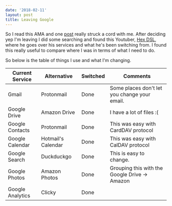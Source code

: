 ```yaml
---
date: '2018-02-11'
layout: post
title: Leaving Google
---
```


So I read this AMA and one
[post](https://www.reddit.com/r/IAmA/comments/7tnnv9/its_data_privacy_day_2018_im_the_founder_ceo_of/#dtdurz1)
really struck a cord with me. After deciding yep I'm leaving I did some
searching and found this Youtuber, [Hex
DSL](https://youtu.be/C2mXhn8u3ng?t=103), where he goes over his
services and what he's been switching from. I found this really useful
to compare where I was in terms of what I need to do.

So below is the table of things I use and what I'm changing.

| Current Service  | Alternative        | Switched | Comments                                       |
|------------------|--------------------|----------|------------------------------------------------|
| Gmail            | Protonmail         | Done     | Some places don't let you change your email.   |
| Google Drive     | Amazon Drive       | Done     | I have a lot of files :(                       |
| Google Contacts  | Protonmail         | Done     | This was easy with CardDAV protocol            |
| Google Calendar  | Hotmail's Calendar | Done     | This was easy with CalDAV protocol             |
| Google Search    | Duckduckgo         | Done     | This is easy to change.                        |
| Google Photos    | Amazon Photos      | Done     | Grouping this with the Google Drive -\> Amazon |
| Google Analytics | Clicky             | Done     |                                                |
